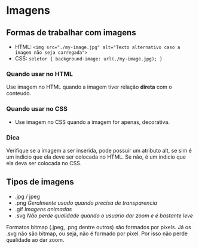 # Imagens

## Formas de trabalhar com imagens

- HTML: `<img src="./my-image.jpg" alt="Texto alternativo caso a imagem não seja carregada">`
- CSS: `seletor { background-image: url(./my-image.jpg); }`

### Quando usar no HTML

Use imagem no HTML quando a imagem tiver relação **direta** com o conteudo.

### Quando usar no CSS

- Use imagem no CSS quando a imagem for apenas, decorativa.

### Dica

Verifique se a imagem a ser inserida, pode possuir um atributo alt, se sim
é um indicio que ela deve ser colocada no HTML. Se não, é um indicio que ela
deva ser colocada no CSS.

## Tipos de imagens

- .jpg / jpeg
- .png *Geralmente usado quando precisa de transparencia*
- .gif *Imagens animadas*
- .svg *Não perde qualidade quando o usuario dar zoom e é bastante leve*

Formatos bitmap (.jpeg, .png dentre outros) são formados por pixels.
Já os .svg não são bitmap, ou seja, não é formado por pixel. Por isso não
perde qualidade ao dar zoom.